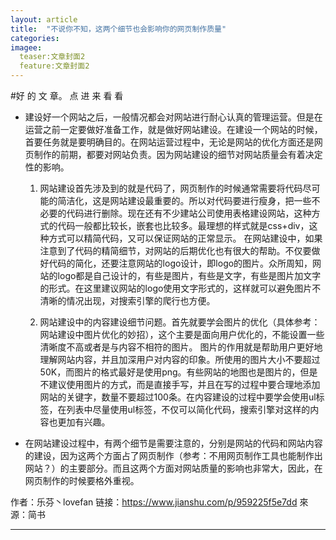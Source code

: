 ```yaml
---
layout: article
title:  "不说你不知，这两个细节也会影响你的网页制作质量"
categories:  
imagee:
  teaser:文章封面2
  feature:文章封面2
---
```

#好 的 文 章。 点 进 来 看 看
- 建设好一个网站之后，一般情况都会对网站进行耐心认真的管理运营。但是在运营之前一定要做好准备工作，就是做好网站建设。在建设一个网站的时候，首要任务就是要明确目的。在网站运营过程中，无论是网站的优化方面还是网页制作的前期，都要对网站负责。因为网站建设的细节对网站质量会有着决定性的影响。

  1.  网站建设首先涉及到的就是代码了，网页制作的时候通常需要将代码尽可能的简洁化，这是网站建设最重要的。所以对代码要进行瘦身，把一些不必要的代码进行删除。现在还有不少建站公司使用表格建设网站，这种方式的代码一般都比较长，嵌套也比较多。最理想的样式就是css+div，这种方式可以精简代码，又可以保证网站的正常显示。
在网站建设中，如果注意到了代码的精简细节，对网站的后期优化也有很大的帮助。不仅要做好代码的简化，还要注意网站的logo设计，即logo的图片。众所周知，网站的logo都是自己设计的，有些是图片，有些是文字，有些是图片加文字的形式。在这里建议网站的logo使用文字形式的，这样就可以避免图片不清晰的情况出现，对搜索引擎的爬行也方便。

   2. 网站建设中的内容建设细节问题。首先就要学会图片的优化（具体参考：网站建设中图片优化的妙招），这个主要是面向用户优化的，不能设置一些清晰度不高或者是与内容不相符的图片。
图片的作用就是帮助用户更好地理解网站内容，并且加深用户对内容的印象。所使用的图片大小不要超过50K，而图片的格式最好是使用png。有些网站的地图也是图片的，但是不建议使用图片的方式，而是直接手写，并且在写的过程中要合理地添加网站的关键字，数量不要超过100条。在内容建设的过程中要学会使用ul标签，在列表中尽量使用ul标签，不仅可以简化代码，搜索引擎对这样的内容也更加有兴趣。

- 在网站建设过程中，有两个细节是需要注意的，分别是网站的代码和网站内容的建设，因为这两个方面占了网页制作（参考：不用网页制作工具也能制作出网站？）的主要部分。而且这两个方面对网站质量的影响也非常大，因此，在网页制作的时候要格外重视。


作者：乐芬丶lovefan
链接：https://www.jianshu.com/p/959225f5e7dd
來源：简书
 


----

